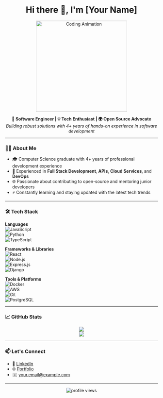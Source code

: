 <!-- GitHub README for profile -->

<h1 align="center">Hi there 👋, I'm [Your Name]</h1>

<p align="center">
  <img src="https://media.giphy.com/media/3o7TKtnuHOHHUjR38Y/giphy.gif" width="300" alt="Coding Animation" />
</p>

<p align="center">
  <b>🚀 Software Engineer | 💡 Tech Enthusiast | 🌍 Open Source Advocate</b><br />
  <i>Building robust solutions with 4+ years of hands-on experience in software development</i>
</p>

---

### 🧑‍💻 About Me

- 🎓 Computer Science graduate with 4+ years of professional development experience  
- 💼 Experienced in **Full Stack Development**, **APIs**, **Cloud Services**, and **DevOps**  
- 🌐 Passionate about contributing to open-source and mentoring junior developers  
- ⚡ Constantly learning and staying updated with the latest tech trends  

---

### 🛠️ Tech Stack

**Languages**  
![JavaScript](https://img.shields.io/badge/-JavaScript-black?style=flat-square&logo=javascript)  
![Python](https://img.shields.io/badge/-Python-black?style=flat-square&logo=python)  
![TypeScript](https://img.shields.io/badge/-TypeScript-black?style=flat-square&logo=typescript)

**Frameworks & Libraries**  
![React](https://img.shields.io/badge/-React-black?style=flat-square&logo=react)  
![Node.js](https://img.shields.io/badge/-Node.js-black?style=flat-square&logo=node.js)  
![Express.js](https://img.shields.io/badge/-Express-black?style=flat-square&logo=express)  
![Django](https://img.shields.io/badge/-Django-black?style=flat-square&logo=django)

**Tools & Platforms**  
![Docker](https://img.shields.io/badge/-Docker-black?style=flat-square&logo=docker)  
![AWS](https://img.shields.io/badge/-AWS-black?style=flat-square&logo=amazon-aws)  
![Git](https://img.shields.io/badge/-Git-black?style=flat-square&logo=git)  
![PostgreSQL](https://img.shields.io/badge/-PostgreSQL-black?style=flat-square&logo=postgresql)

---

### 📈 GitHub Stats

<p align="center">
  <img src="https://github-readme-stats.vercel.app/api?username=your-github-username&show_icons=true&theme=github_dark&count_private=true&hide=issues" />
  <br/>
  <img src="https://github-readme-streak-stats.herokuapp.com/?user=your-github-username&theme=dark" />
</p>

---

### 📫 Let's Connect

- 💼 [LinkedIn](https://www.linkedin.com/in/your-profile)
- 🌐 [Portfolio](https://your-portfolio-site.com)
- ✉️ your.email@example.com

---

<p align="center">
  <img src="https://komarev.com/ghpvc/?username=your-github-username&color=blueviolet" alt="profile views" />
</p>
